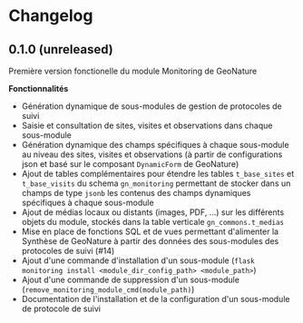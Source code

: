# Changelog

0.1.0 (unreleased)
------------------

Première version fonctionelle du module Monitoring de GeoNature

**Fonctionnalités**

* Génération dynamique de sous-modules de gestion de protocoles de suivi
* Saisie et consultation de sites, visites et observations dans chaque sous-module
* Génération dynamique des champs spécifiques à chaque sous-module au niveau des sites, visites et observations (à partir de configurations json et basé sur le composant ``DynamicForm`` de GeoNature)
* Ajout de tables complémentaires pour étendre les tables ``t_base_sites`` et ``t_base_visits`` du schema ``gn_monitoring`` permettant de stocker dans un champs de type ``jsonb`` les contenus des champs dynamiques spécifiques à chaque sous-module
* Ajout de médias locaux ou distants (images, PDF, ...) sur les différents objets du module, stockés dans la table verticale ``gn_commons.t_medias``
* Mise en place de fonctions SQL et de vues permettant d'alimenter la Synthèse de GeoNature à partir des données des sous-modules des protocoles de suivi (#14)
* Ajout d'une commande d'installation d'un sous-module (``flask monitoring install <module_dir_config_path> <module_path>``)
* Ajout d'une commande de suppression d'un sous-module (``remove_monitoring_module_cmd(module_path)``)
* Documentation de l'installation et de la configuration d'un sous-module de protocole de suivi
